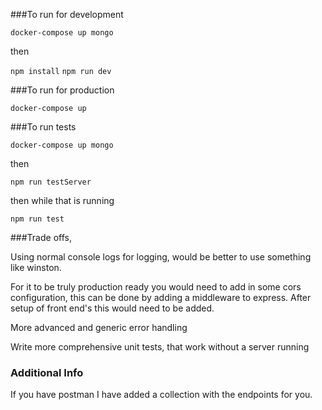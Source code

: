 ###To run for development

`docker-compose up mongo`

then

`npm install`
`npm run dev`

###To run for production

`docker-compose up`

###To run tests

`docker-compose up mongo`

then 

`npm run testServer`

then while that is running

`npm run test`

###Trade offs,

Using normal console logs for logging, would be better to use something like winston.

For it to be truly production ready you would need to add in some cors configuration, this can be done by adding a middleware to express. After setup of front end's this would need to be added.

More advanced and generic error handling

Write more comprehensive unit tests, that work without a server running

### Additional Info

If you have postman I have added a collection with the endpoints for you.